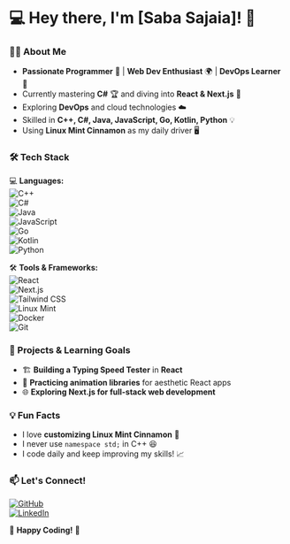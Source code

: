 # 💻 Hey there, I'm [Saba Sajaia]! 🚀  

### 🧑‍💻 About Me  
- **Passionate Programmer** 💙 | **Web Dev Enthusiast** 🌍 | **DevOps Learner** 🔧  
- Currently mastering **C#** 🏆 and diving into **React & Next.js** 🚀  
- Exploring **DevOps** and cloud technologies ☁️  
- Skilled in **C++, C#, Java, JavaScript, Go, Kotlin, Python** 💡  
- Using **Linux Mint Cinnamon** as my daily driver 🖥️  

### 🛠️ Tech Stack  
💻 **Languages:**  
![C++](https://img.shields.io/badge/C%2B%2B-00599C?style=flat&logo=c%2B%2B&logoColor=white)  
![C#](https://img.shields.io/badge/C%23-239120?style=flat&logo=csharp&logoColor=white)  
![Java](https://img.shields.io/badge/Java-007396?style=flat&logo=java&logoColor=white)  
![JavaScript](https://img.shields.io/badge/JavaScript-F7DF1E?style=flat&logo=javascript&logoColor=black)  
![Go](https://img.shields.io/badge/Go-00ADD8?style=flat&logo=go&logoColor=white)  
![Kotlin](https://img.shields.io/badge/Kotlin-0095D5?style=flat&logo=kotlin&logoColor=white)  
![Python](https://img.shields.io/badge/Python-3776AB?style=flat&logo=python&logoColor=white)  

🛠 **Tools & Frameworks:**  
![React](https://img.shields.io/badge/React-61DAFB?style=flat&logo=react&logoColor=black)  
![Next.js](https://img.shields.io/badge/Next.js-000000?style=flat&logo=nextdotjs&logoColor=white)  
![Tailwind CSS](https://img.shields.io/badge/Tailwind%20CSS-38B2AC?style=flat&logo=tailwind-css&logoColor=white)  
![Linux Mint](https://img.shields.io/badge/Linux_Mint-87CF3E?style=flat&logo=linux-mint&logoColor=white)  
![Docker](https://img.shields.io/badge/Docker-2496ED?style=flat&logo=docker&logoColor=white)  
![Git](https://img.shields.io/badge/Git-F05032?style=flat&logo=git&logoColor=white)  

### 🎯 Projects & Learning Goals  
- 🏗️ **Building a Typing Speed Tester** in **React**  
- 🎨 **Practicing animation libraries** for aesthetic React apps  
- 🌐 **Exploring Next.js for full-stack web development**  

### 💡 Fun Facts  
- I love **customizing Linux Mint Cinnamon** 🎨  
- I never use `namespace std;` in C++ 😆  
- I code daily and keep improving my skills! 📈  

### 📫 Let's Connect!  
[![GitHub](https://img.shields.io/badge/GitHub-100000?style=flat&logo=github&logoColor=white)](https://github.com/user18121)  
[![LinkedIn](https://img.shields.io/badge/LinkedIn-0A66C2?style=flat&logo=linkedin&logoColor=white)]([https://linkedin.com/in/yourusername](https://www.linkedin.com/in/saba-sajaia-9730b72a9/))  

🚀 **Happy Coding!** 🚀  

